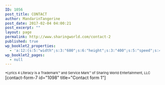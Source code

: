 ```yaml
---
ID: 1056
post_title: CONTACT
author: MandarinTangerine
post_date: 2017-02-04 04:00:21
post_excerpt: ""
layout: page
permalink: http://www.sharingworld.com/contact-2
published: true
wp_booklet2_properties:
  - 'a:12:{s:5:"width";s:3:"600";s:6:"height";s:3:"400";s:5:"speed";s:4:"1000";s:5:"delay";s:4:"5000";s:9:"direction";s:3:"LTR";s:14:"arrows_enabled";b:0;s:20:"page_numbers_enabled";b:1;s:14:"cover_behavior";s:4:"open";s:7:"padding";s:2:"10";s:18:"thumbnails_enabled";b:0;s:13:"popup_enabled";s:0:"";s:5:"theme";s:7:"default";}'
wp_booklet2_pages:
  - null
---
```

<span style="font-size: 11px;">*Lyrics 4 Literacy is a Trademark™ and Service Mark℠ of Sharing World Entertainment, LLC</span>
[contact-form-7 id="1098" title="Contact form 1"]